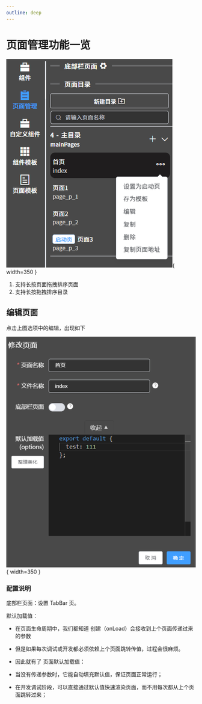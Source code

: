 ```yaml
---
outline: deep
---
```


# 页面管理功能一览

![](/public/page/页面管理一览.png){ width=350 }

1. 支持长按页面拖拽排序页面
2. 支持长按拖拽排序目录

## 编辑页面

点击上图选项中的编辑，出现如下

![](/public/page/编辑页面.png){ width=350 }

### 配置说明

底部栏页面：设置 TabBar 页。

默认加载值：

- 在页面生命周期中，我们都知道 创建（onLoad）会接收到上个页面传递过来的参数
- 但是如果每次调试或开发都必须依赖上个页面跳转传值，过程会很麻烦。

- 因此就有了 页面默认加载值：

- 当没有传递参数时，它能自动填充默认值，保证页面正常运行；

- 在开发调试阶段，可以直接通过默认值快速渲染页面，而不用每次都从上个页面跳转过来；

